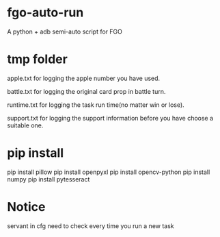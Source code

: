 # fgo-auto-run
A python + adb semi-auto script for FGO



# tmp folder
apple.txt for logging the apple number you have used.

battle.txt for logging the original card prop in battle turn.

runtime.txt for logging the task run time(no matter win or lose).

support.txt for logging the support information before you have choose a suitable one.

# pip install
pip install pillow
pip install openpyxl
pip install opencv-python
pip install numpy
pip install pytesseract

# Notice
servant in cfg need to check every time you run a new task
